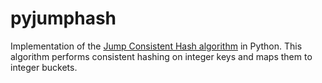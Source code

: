 pyjumphash
=======

Implementation of the [Jump Consistent Hash algorithm](http://arxiv.org/pdf/1406.2294v1.pdf) in Python.
This algorithm performs consistent hashing on integer keys and maps them
to integer buckets.


